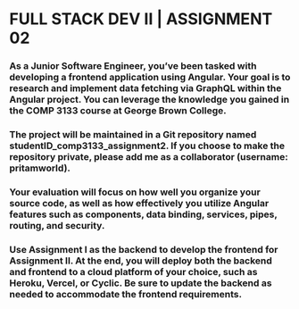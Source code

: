 # FULL STACK DEV II | ASSIGNMENT 02

### As a Junior Software Engineer, you’ve been tasked with developing a frontend application using Angular. Your goal is to research and implement data fetching via GraphQL within the Angular project. You can leverage the knowledge you gained in the COMP 3133 course at George Brown College.

### The project will be maintained in a Git repository named studentID_comp3133_assignment2. If you choose to make the repository private, please add me as a collaborator (username: pritamworld).

### Your evaluation will focus on how well you organize your source code, as well as how effectively you utilize Angular features such as components, data binding, services, pipes, routing, and security.

### Use Assignment I as the backend to develop the frontend for Assignment II. At the end, you will deploy both the backend and frontend to a cloud platform of your choice, such as Heroku, Vercel, or Cyclic. Be sure to update the backend as needed to accommodate the frontend requirements.
